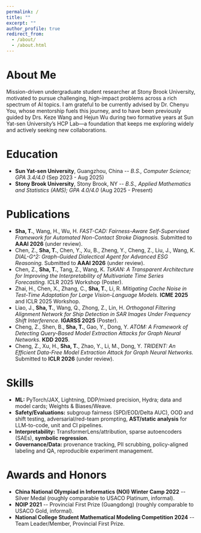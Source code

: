 ```yaml
---
permalink: /
title: ""
excerpt: ""
author_profile: true
redirect_from:
  - /about/
  - /about.html
---
```


<span class='anchor' id='about-me'></span>

# About Me
Mission-driven undergraduate student researcher at Stony Brook University, motivated to pursue challenging, high-impact problems across a rich spectrum of AI topics. I am grateful to be currently advised by Dr. Chenyu You, whose mentorship fuels this journey, and to have been previously guided by Drs. Keze Wang and Hejun Wu during two formative years at Sun Yat-sen University’s HCP Lab—a foundation that keeps me exploring widely and actively seeking new collaborations.

<span class='anchor' id='education'></span>

# Education
- **Sun Yat-sen University**, Guangzhou, China -- *B.S., Computer Science; GPA 3.4/4.0* (Sep 2023 - Aug 2025)
- **Stony Brook University**, Stony Brook, NY -- *B.S., Applied Mathematics and Statistics (AMS); GPA 4.0/4.0* (Aug 2025 - Present)

<span class='anchor' id='publications'></span>

# Publications
- **Sha, T.**, Wang, H., Wu, H. *FAST-CAD: Fairness-Aware Self-Supervised Framework for Automated Non-Contact Stroke Diagnosis.* Submitted to **AAAI 2026** (under review).
- Chen, Z., **Sha, T.**, Chen, Y., Xu, B., Zheng, Y., Cheng, Z., Liu, J., Wang, K. *DIAL-G^2: Graph-Guided Dialectical Agent for Advanced ESG Reasoning.* Submitted to **AAAI 2026** (under review).
- Chen, Z., **Sha, T.**, Tang, Z., Wang, K. *TsKAN: A Transparent Architecture for Improving the Interpretability of Multivariate Time Series Forecasting.* ICLR 2025 Workshop (Poster).
- Zhai, H., Chen, X., Zhang, C., **Sha, T.**, Li, R. *Mitigating Cache Noise in Test-Time Adaptation for Large Vision-Language Models.* **ICME 2025** and ICLR 2025 Workshop.
- Liao, J., **Sha, T.**, Wang, Q., Zhong, Z., Lin, H. *Orthogonal Filtering Alignment Network for Ship Detection in SAR Images Under Frequency Shift Interference.* **IGARSS 2025** (Poster).
- Cheng, Z., Shen, B., **Sha, T.**, Gao, Y., Dong, Y. *ATOM: A Framework of Detecting Query-Based Model Extraction Attacks for Graph Neural Networks.* **KDD 2025**.
- Cheng, Z., Xu, H., **Sha, T.**, Zhao, Y., Li, M., Dong, Y. *TRIDENT: An Efficient Data-Free Model Extraction Attack for Graph Neural Networks.* Submitted to **ICLR 2026** (under review).

<span class='anchor' id='skills'></span>

# Skills
- **ML:** PyTorch/JAX, Lightning, DDP/mixed precision, Hydra; data and model cards; Weights & Biases/Weave.
- **Safety/Evaluations:** subgroup fairness (SPD/EOD/Delta AUC), OOD and shift testing, adversarial/red-team prompting, **AST/static analysis** for LLM-to-code, unit and CI pipelines.
- **Interpretability:** TransformerLens/attribution, sparse autoencoders (SAEs), **symbolic regression**.
- **Governance/Data:** provenance tracking, PII scrubbing, policy-aligned labeling and QA, reproducible experiment management.

<span class='anchor' id='awards-and-honors'></span>

# Awards and Honors
- **China National Olympiad in Informatics (NOI) Winter Camp 2022** -- Silver Medal (roughly comparable to USACO Platinum, informal).
- **NOIP 2021** -- Provincial First Prize (Guangdong) (roughly comparable to USACO Gold, informal).
- **National College Student Mathematical Modeling Competition 2024** -- Team Leader/Member, Provincial First Prize.



